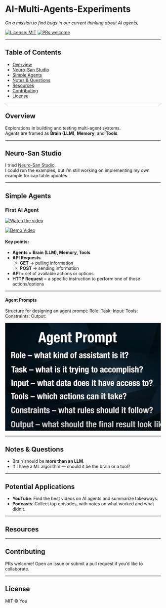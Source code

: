 # AI-Multi-Agents-Experiments
_On a mission to find bugs in our current thinking about AI agents._

[![License: MIT](https://img.shields.io/badge/License-MIT-green.svg)](#license)
[![PRs welcome](https://img.shields.io/badge/PRs-welcome-brightgreen.svg)](#contributing)

---

## Table of Contents
- [Overview](#overview)
- [Neuro-San Studio](#neuro-san-studio)
- [Simple Agents](#simple-agents)
- [Notes & Questions](#notes--questions)
- [Resources](#resources)
- [Contributing](#contributing)
- [License](#license)

---

## Overview
Explorations in building and testing multi-agent systems.  
Agents are framed as **Brain (LLM)**, **Memory**, and **Tools**.  

---

## Neuro-San Studio
I tried [Neuro-San Studio](https://github.com/cognizant-ai-lab/neuro-san-studio?tab=readme-ov-file).  
I could run the examples, but I’m still working on implementing my own example for cap table updates.  

---

## Simple Agents

### First AI Agent
[![Watch the video](https://img.youtube.com/vi/EH5jx5qPabU/hqdefault.jpg)](https://www.youtube.com/watch?v=EH5jx5qPabU)


[![Demo Video](Simple-first-AIAssistant-Hike.png)](https://www.youtube.com/watch?v=EH5jx5qPabU)



#### Key points:  
- **Agents = Brain (LLM), Memory, Tools**  
- **API Requests**  
  - **GET** → pulling information  
  - **POST** → sending information  
- **API** = set of available actions or options  
- **HTTP Request** = a specific instruction to perform one of those actions/options  

---

#### Agent Prompts
Structure for designing an agent prompt:
Role:
Task:
Input:
Tools:
Constraints:
Output:


<img src="assets/AgentPrompt.png" alt="Agent prompt template" width="640">

---

## Notes & Questions
- Brain should be **more than an LLM**.  
- If I have a ML algorithm — should it be the brain or a tool?  

---

## Potential Applications
- **YouTube**: Find the best videos on AI agents and summarize takeaways.  
- **Podcasts**: Collect top episodes, with notes on what worked and what didn’t.  

---

## Resources

---

## Contributing
PRs welcome! Open an issue or submit a pull request if you’d like to collaborate.  

---

## License
MIT © You
